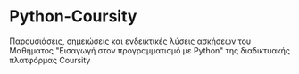 # Python-Coursity
Παρουσιάσεις, σημειώσεις και ενδεικτικές λύσεις ασκήσεων του Μαθήματος "Εισαγωγή στον προγραμματισμό με Python" της διαδικτυακής πλατφόρμας Coursity
